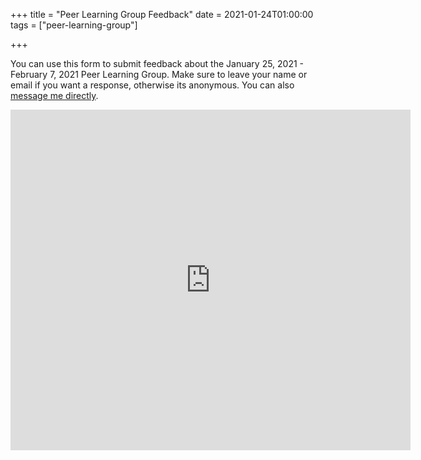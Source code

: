 +++
title = "Peer Learning Group Feedback"
date = 2021-01-24T01:00:00
tags = ["peer-learning-group"]

+++

You can use this form to submit feedback about the January 25, 2021 - February 7, 2021 Peer Learning Group. Make sure to leave your name or email if you want a response, otherwise its anonymous. You can also [message me directly](https://messenger.com/t/dbieber).

<iframe src="https://docs.google.com/forms/d/e/1FAIpQLSe3kh5uq6OFLakI4Uf7GEMn0POuDqfMUwumKactjHaixfdEAQ/viewform?embedded=true" width="640" height="545" frameborder="0" marginheight="0" marginwidth="0">Loading…</iframe>
